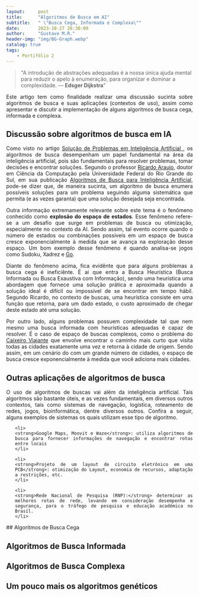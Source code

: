 ```yaml
---
layout:     post
title:      "Algoritmos de Busca em AI"
subtitle:   " \"Busca Cega, Informada e Complexa\""
date:       2023-10-27 20:30:00
author:     "Gustavo M.R."
header-img: "img/BG-Graph.webp"
catalog: true
tags:
    - Portifólio 2
---
```


> "A introdução de abstrações adequadas é a nossa única ajuda mental para reduzir o apelo à enumeração, para organizar e dominar a complexidade. — <strong>Edsger Dijkstra</strong>"

<p align = "justify">
Este artigo tem como finalidade realizar uma discussão sucinta sobre algoritmos de busca e suas aplicações (contextos de uso), assim como apresentar e discutir a implementação de alguns algoritmos de busca cega, informada e complexa.
</p>

## Discussão sobre algoritmos de busca em IA

<p align = "justify">
    Como visto no artigo <a href = "https://gustavomartins-github.github.io/2023/10/25/P2/"> Solução de Problemas em Inteligência Artificial </a>, os algoritmos de busca desempenham um papel fundamental na área da inteligência artificial, pois são fundamentais para resolver problemas, tomar decisões e encontrar soluções. Segundo o professor <a href ="https://institucional.ufpel.edu.br/servidores/id/35487">Ricardo Araujo</a>, doutor em Ciência da Computação pela Universidade Federal do Rio Grande do Sul, em sua publicação <a href = "https://ricardomatsumura.medium.com/algoritmos-de-busca-para-intelig%C3%AAncia-artificial-7cb81172396c">Algoritmos de Busca para Inteligência Artificial</a>, pode-se dizer que, de maneira sucinta, um algoritmo de busca enumera possíveis soluções para um problema seguindo alguma sistemática que permita (e as vezes garanta) que uma solução desejada seja encontrada.
</p>

<p align = "justify">
    Outra informação extremamente relevante sobre este tema é o fenômeno conhecido como <strong>explosão do espaço de estados</strong>. Esse fenômeno refere-se a um desafio que surge em problemas de busca ou otimização, especialmente no contexto da AI. Sendo assim, tal evento ocorre quando o número de estados ou combinações possíveis em um espaço de busca cresce exponencialmente à medida que se avança na exploração desse espaço. Um bom exemplo desse fenômeno é quando analisa-se jogos como Sudoku, Xadrez e <a href = "https://pt.wikipedia.org/wiki/Go">Go</a>.
</p>

<p align = "justify">
    Diante do fenômeno acima, fica evidênte que para alguns problemas a busca cega é ineficiênte. É ai que entra a Busca Heurística (Busca Informada ou Busca Exaustiva com Informação), sendo uma heurística uma abordagem que fornece uma solução prática e aproximada quando a solução ideal é difícil ou impossível de se encontrar em tempo hábil. Segundo Ricardo, no contexto de buscas, uma heurística consiste em uma função que retorna, para um dado estado, o custo aproximado de chegar deste estado até uma solução.
</p>

<p align = "justify">
    Por outro lado, alguns problemas possuem complexidade tal que nem mesmo uma busca informada com heurísticas adequadas é capaz de resolver. É o caso de espaço de buscas complexos, como o problema do <a href = "https://pt.wikipedia.org/wiki/Problema_do_caixeiro-viajante">Caixeiro Viajante</a> que envolve encontrar o caminho mais curto que visita todas as cidades exatamente uma vez e retorna à cidade de origem. Sendo assim, em um cenário do com um grande número de cidades, o espaço de busca cresce exponencialmente à medida que você adiciona mais cidades.
</p>

## Outras aplicações de algoritmos de busca

<p align = "justify">
    O uso de algoritmos de buscas vai além da inteligência artificial. Tais algoritmos são bastante úteis, e as vezes fundamentais, em diversos outros contextos, tais como sistemas de navegação, logística, roteamento de redes, jogos, bioinformática, dentre diversos outros. Confira a seguir, alguns exemplos de sistemas os quais utilizam esse tipo de algoritmo.
</p>

<ul align = "justify">

    <li>
    <strong>Google Maps, Moovit e Waze</strong>: utiliza algoritmos de busca para fornecer informações de navegação e encontrar rotas entre locais 
    </li>

    <li>
    <strong>Projeto de um layout de circuito eletrônico em uma PCB</strong>: otimização do Layout, economia de recursos, adaptação a restrições, etc.
    </li>

    <li>
    <strong>Rede Nacional de Pesquisa (RNP):</strong> determinar as melhores rotas de rede, levando em consideração desempenho e segurança, para o tráfego de pesquisa e educação acadêmica no Brasíl.
    </li>

</ul>
## Algoritmos de Busca Cega

## Algoritmos de Busca Informada

## Algoritmos de Busca Complexa

## Um pouco mais os algoritmos genéticos
